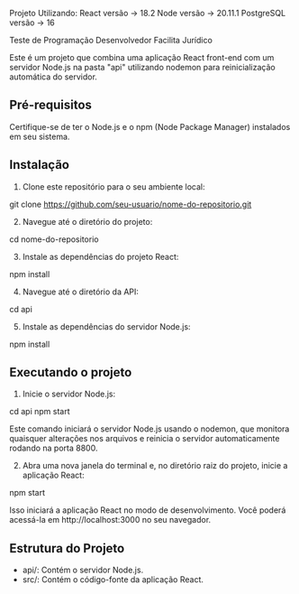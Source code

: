 Projeto Utilizando: 
React versão -> 18.2
Node versão -> 20.11.1
PostgreSQL versão -> 16

Teste de Programação Desenvolvedor Facilita Jurídico

Este é um projeto que combina uma aplicação React front-end com um servidor Node.js na pasta "api" utilizando nodemon para reinicialização automática do servidor.

## Pré-requisitos

Certifique-se de ter o Node.js e o npm (Node Package Manager) instalados em seu sistema.

## Instalação

1. Clone este repositório para o seu ambiente local:

git clone https://github.com/seu-usuario/nome-do-repositorio.git

2. Navegue até o diretório do projeto:

cd nome-do-repositorio

3. Instale as dependências do projeto React:

npm install

4. Navegue até o diretório da API:

cd api

5. Instale as dependências do servidor Node.js:

npm install

## Executando o projeto

1. Inicie o servidor Node.js:

cd api
npm start

Este comando iniciará o servidor Node.js usando o nodemon, que monitora quaisquer alterações nos arquivos e reinicia o servidor automaticamente rodando na porta 8800.

2. Abra uma nova janela do terminal e, no diretório raiz do projeto, inicie a aplicação React:

npm start

Isso iniciará a aplicação React no modo de desenvolvimento. Você poderá acessá-la em http://localhost:3000 no seu navegador.

## Estrutura do Projeto

- api/: Contém o servidor Node.js.
- src/: Contém o código-fonte da aplicação React.
